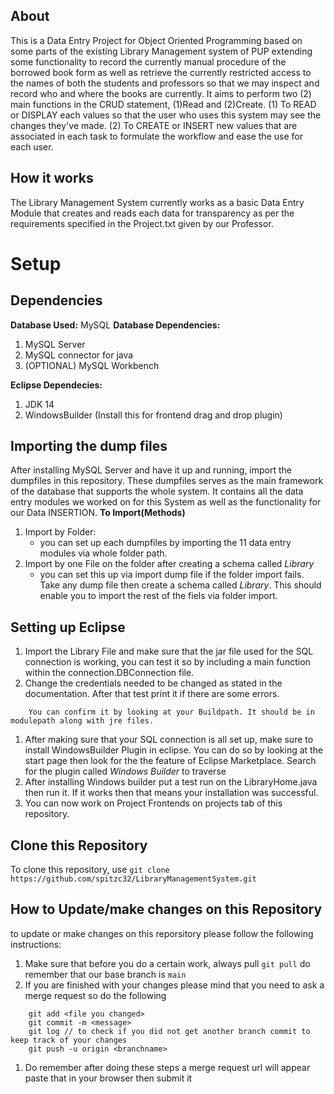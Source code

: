 ## About
This is a Data Entry Project for Object Oriented Programming based on some parts of the existing Library Management system of PUP extending some functionality to record the currently manual procedure of the borrowed book form as well as retrieve the currently restricted access to the names of both the students and professors so that we may inspect and record who and where the books are currently. It aims to perform two (2) main functions in the CRUD statement, (1)Read and (2)Create. 
(1) To READ or DISPLAY each values so that the user who uses this system may see the changes they've made.
(2) To CREATE or INSERT new values that are associated in each task to formulate the workflow and ease the use for each user.

## How it works
The Library Management System currently works as a basic Data Entry Module that creates and reads each data for transparency as per the requirements specified in the Project.txt given by our Professor.

# Setup
## Dependencies
**Database Used:** MySQL
**Database Dependencies:**
1. MySQL Server
1. MySQL connector for java
1. (OPTIONAL) MySQL Workbench

**Eclipse Dependecies:**
1. JDK 14
1. WindowsBuilder (Install this for frontend drag and drop plugin)

## Importing the dump files
After installing MySQL Server and have it up and running, import the dumpfiles in this repository. These dumpfiles serves as the main framework of the database that supports the whole system. It contains all the data entry modules we worked on for this System as well as the functionality for our Data INSERTION.
**To Import(Methods)**
1. Import by Folder:
    - you can set up each dumpfiles by importing the 11 data entry modules via whole folder path.
2. Import by one File on the folder after creating a schema called *Library*
    - you can set this up via import dump file if the folder import fails. Take any dump file then create a schema called *Library*. This should  enable you to import the rest of the fiels via folder import.

## Setting up Eclipse
1. Import the Library File and make sure that the jar file used for the SQL connection is working, you can test it so by including a main function within the connection.DBConnection file.
1. Change the credentials needed to be changed as stated in the documentation. After that test print it if there are some errors.
```TAKE NOTE: make sure that the dump files are imported and the jar file is in the Library folder. 
    You can confirm it by looking at your Buildpath. It should be in modulepath along with jre files.
``` 
1. After making sure that your SQL connection is all set up, make sure to install WindowsBuilder Plugin in eclipse. You can do so by looking at the start page then look for the the feature of Eclipse Marketplace. Search for the plugin called *Windows Builder* to traverse 
1. After installing Windows builder put a test run on the LibraryHome.java then run it. If it works then that means your installation was successful.
1. You can now work on Project Frontends on projects tab of this repository.


## Clone this Repository
To clone this repository,  use `git clone https://github.com/spitzc32/LibraryManagementSystem.git`

## How to Update/make changes on this Repository
to update or make changes on this reporsitory please follow the following instructions:
1. Make sure that before you do a certain work, always pull `git pull` do remember that our base branch is `main`
1. If you are finished with your changes please mind that you need to ask a merge request so do the following
``` git checkout -b branch
    git add <file you changed>
    git commit -m <message>
    git log // to check if you did not get another branch commit to keep track of your changes
    git push -u origin <branchname>
```
1. Do remember after doing these steps a merge request url will appear paste that in your browser then submit it
